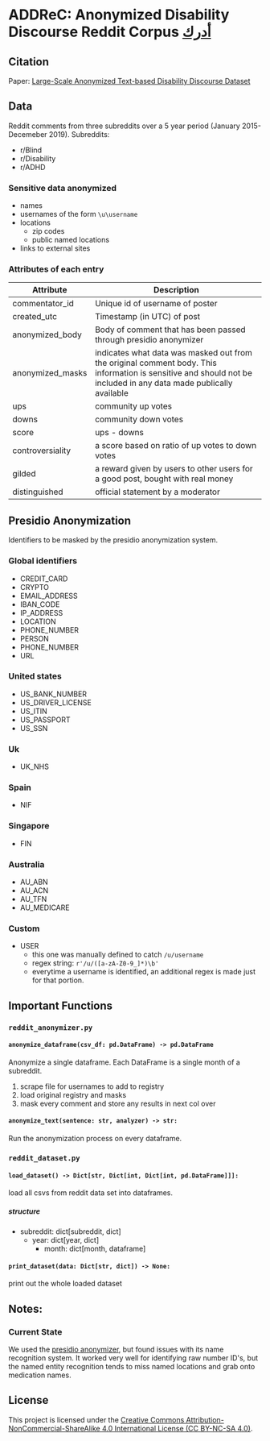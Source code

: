 # ADDReC: Anonymized Disability Discourse Reddit Corpus  [أدرك](https://www.almaany.com/en/dict/ar-en/%D8%A3%D8%AF%D8%B1%D9%83/#:~:text=%D8%A3%D8%AF%D8%B1%D9%83%20%2D%20Translation%20and%20Meaning%20in%20Almaany%20English%20Arabic%20Dictionary&text=%2D%20Come%20to%20know%20about%20%2D%20learn,find%20out%3B%20apprehe...)

## Citation
Paper: [Large-Scale Anonymized Text-based Disability Discourse Dataset](https://dl.acm.org/doi/10.1145/3597638.3614476) 

## Data

Reddit comments from three subreddits over a 5 year period (January 2015- Decemeber 2019).
Subreddits:

- r/Blind
- r/Disability
- r/ADHD

### Sensitive data anonymized

- names
- usernames of the form `\u\username`
- locations
  - zip codes
  - public named locations
- links to external sites

### Attributes of each entry

| Attribute        | Description                                                                                                                                                       |
| ---------------- | ----------------------------------------------------------------------------------------------------------------------------------------------------------------- |
| commentator_id   | Unique id of username of poster                                                                                                                                   |
| created_utc      | Timestamp (in UTC) of post                                                                                                                                        |
| anonymized_body  | Body of comment that has been passed through presidio anonymizer                                                                                                  |
| anonymized_masks | indicates what data was masked out from the original comment body. This information is sensitive and should not be included in any data made publically available |
| ups              | community up votes                                                                                                                                                |
| downs            | community down votes                                                                                                                                              |
| score            | ups - downs                                                                                                                                                       |
| controversiality | a score based on ratio of up votes to down votes                                                                                                                  |
| gilded           | a reward given by users to other users for a good post, bought with real money                                                                                    |
| distinguished    | official statement by a moderator                                                                                                                                 |

## Presidio Anonymization

Identifiers to be masked by the presidio anonymization system.

### Global identifiers

- CREDIT_CARD
- CRYPTO
- EMAIL_ADDRESS
- IBAN_CODE
- IP_ADDRESS
- LOCATION
- PHONE_NUMBER
- PERSON
- PHONE_NUMBER
- URL

### United states

- US_BANK_NUMBER
- US_DRIVER_LICENSE
- US_ITIN
- US_PASSPORT
- US_SSN

### Uk

- UK_NHS

### Spain

- NIF

### Singapore

- FIN

### Australia

- AU_ABN
- AU_ACN
- AU_TFN
- AU_MEDICARE

### Custom

- USER
  - this one was manually defined to catch `/u/username`
  - regex string: `r'/u/([a-zA-Z0-9_]*)\b'`
  - everytime a username is identified, an additional regex is made just for that portion.

## Important Functions

### `reddit_anonymizer.py`

#### `anonymize_dataframe(csv_df: pd.DataFrame) -> pd.DataFrame`

Anonymize a single dataframe. Each DataFrame is a single month of a subreddit.

1. scrape file for usernames to add to registry
2. load original registry and masks
3. mask every comment and store any results in next col over

#### `anonymize_text(sentence: str, analyzer) -> str:`

Run the anonymization process on every dataframe.

### `reddit_dataset.py`

#### `load_dataset() -> Dict[str, Dict[int, Dict[int, pd.DataFrame]]]:`

load all csvs from reddit data set into dataframes.

##### structure

- subreddit: dict[subreddit, dict]
  - year: dict[year, dict]
    - month: dict[month, dataframe]

#### `print_dataset(data: Dict[str, dict]) -> None:`

print out the whole loaded dataset

## Notes:

### Current State

We used the [presidio anonymizer](https://microsoft.github.io/presidio/anonymizer/), but found issues with its name recognition system.
It worked very well for identifying raw number ID's, but the named entity recognition tends to miss named locations and grab onto medication names.

## License

This project is licensed under the [Creative Commons Attribution-NonCommercial-ShareAlike 4.0 International License (CC BY-NC-SA 4.0)](LICENSE).
